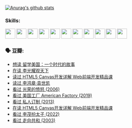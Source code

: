 
[![Anurag's github stats](https://github-readme-stats.vercel.app/api?username=w940853815)](https://github.com/anuraghazra/github-readme-stats)

### Skills:

<code><img height="32" src="https://cdn.jsdelivr.net/npm/simple-icons@v5/icons/python.svg"></code>
<code><img height="32" src="https://cdn.jsdelivr.net/npm/simple-icons@v5/icons/javascript.svg"></code>
<code><img height="32" src="https://cdn.jsdelivr.net/npm/simple-icons@v5/icons/django.svg"></code>
<code><img height="32" src="https://cdn.jsdelivr.net/npm/simple-icons@v5/icons/flask.svg"></code>
<code><img height="32" src="https://cdn.jsdelivr.net/npm/simple-icons@v5/icons/vuetify.svg"></code>
<code><img height="32" src="https://cdn.jsdelivr.net/npm/simple-icons@v5/icons/git.svg"></code>
<code><img height="32" src="https://cdn.jsdelivr.net/npm/simple-icons@v5/icons/docker.svg"></code>
<code><img height="32" src="https://cdn.jsdelivr.net/npm/simple-icons@v5/icons/postgresql.svg"></code>
<code><img height="32" src="https://cdn.jsdelivr.net/npm/simple-icons@v5/icons/elasticsearch.svg"></code>
<code><img height="32" src="https://cdn.jsdelivr.net/npm/simple-icons@v5/icons/macos.svg"></code>
<code><img height="32" src="https://cdn.jsdelivr.net/npm/simple-icons@v5/icons/linux.svg"></code>

### 🗣 豆瓣:

<!-- DOUBAN-ACTIVITIES:START -->
- [想读 留学美国：一个时代的故事](https://www.douban.com/people/136069238/status/3768550721/?_i=45193604)
- [在读 李光耀观天下](https://www.douban.com/people/136069238/status/3766041312/?_i=45193604)
- [读过 HTML5 Canvas开发详解 Web前端开发精品课](https://www.douban.com/people/136069238/status/3766040143/?_i=45193604)
- [读过 李鸿章·袁世凯](https://www.douban.com/people/136069238/status/3761877441/?_i=45193604)
- [看过 光荣的愤怒‎ (2006)](https://www.douban.com/people/136069238/status/3761756079/?_i=45193604)
- [看过 美国工厂 American Factory‎ (2019)](https://www.douban.com/people/136069238/status/3755217209/?_i=45193605)
- [看过 私人订制‎ (2013)](https://www.douban.com/people/136069238/status/3754213881/?_i=45193605)
- [在读 HTML5 Canvas开发详解 Web前端开发精品课](https://www.douban.com/people/136069238/status/3753058718/?_i=45193605)
- [看过 李茂扮太子‎ (2022)](https://www.douban.com/people/136069238/status/3752867740/?_i=45193605)
- [看过 走向共和‎ (2003)](https://www.douban.com/people/136069238/status/3752592231/?_i=45193605)
<!-- DOUBAN-ACTIVITIES:END -->
<!--
**w940853815/w940853815** is a ✨ _special_ ✨ repository because its `README.md` (this file) appears on your GitHub profile.

Here are some ideas to get you started:

- 🔭 I’m currently working on ...
- 🌱 I’m currently learning ...
- 👯 I’m looking to collaborate on ...
- 🤔 I’m looking for help with ...
- 💬 Ask me about ...
- 📫 How to reach me: ...
- 😄 Pronouns: ...
- ⚡ Fun fact: ...
-->
